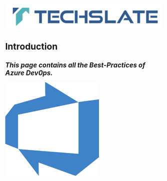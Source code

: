 ![TechSlate](../global/images/ts.png)

# Introduction 

## *This page contains all the Best-Practices of Azure Dev0ps.*

![DevOps](images/AzureDevOps.png)